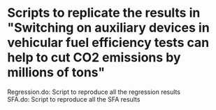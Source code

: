 # Scripts to replicate the results in "Switching on auxiliary devices in vehicular fuel efficiency tests can help to cut CO2 emissions by millions of tons"
Regression.do: Script to reproduce all the regression results  
SFA.do: Script to reproduce all the SFA results  
